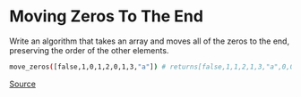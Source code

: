 # Moving Zeros To The End

Write an algorithm that takes an array and moves all of the zeros to the
end, preserving the order of the other elements.

```bash
move_zeros([false,1,0,1,2,0,1,3,"a"]) # returns[false,1,1,2,1,3,"a",0,0]
```

[Source](https://www.codewars.com/kata/52597aa56021e91c93000cb0)